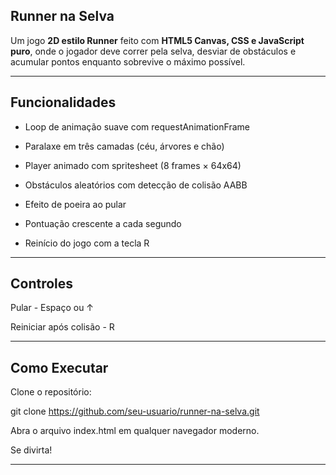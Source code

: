 ## Runner na Selva

Um jogo **2D estilo Runner** feito com **HTML5 Canvas, CSS e JavaScript puro**, onde o jogador deve correr pela selva, desviar de obstáculos e acumular pontos enquanto sobrevive o máximo possível.

---

## Funcionalidades

- Loop de animação suave com requestAnimationFrame

- Paralaxe em três camadas (céu, árvores e chão)

- Player animado com spritesheet (8 frames × 64x64)

- Obstáculos aleatórios com detecção de colisão AABB

- Efeito de poeira ao pular

- Pontuação crescente a cada segundo

- Reinício do jogo com a tecla R

---

## Controles

Pular - Espaço ou ↑

Reiniciar após colisão - R

---

## Como Executar

Clone o repositório:

git clone https://github.com/seu-usuario/runner-na-selva.git

Abra o arquivo index.html em qualquer navegador moderno.

Se divirta!

---
